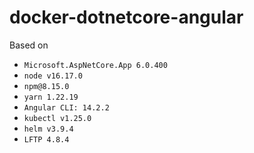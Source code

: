 # docker-dotnetcore-angular

Based on
- `Microsoft.AspNetCore.App 6.0.400`
- `node v16.17.0`
- `npm@8.15.0`
- `yarn 1.22.19`
- `Angular CLI: 14.2.2`
- `kubectl v1.25.0`
- `helm v3.9.4`
- `LFTP 4.8.4`